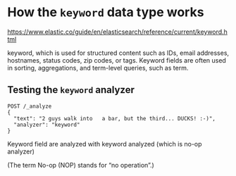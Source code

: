 # How the `keyword` data type works
https://www.elastic.co/guide/en/elasticsearch/reference/current/keyword.html

keyword, which is used for structured content such as IDs, email addresses, hostnames, status codes, zip codes, or tags.
Keyword fields are often used in sorting, aggregations, and term-level queries, such as term.
## Testing the `keyword` analyzer
```
POST /_analyze
{
  "text": "2 guys walk into   a bar, but the third... DUCKS! :-)",
  "analyzer": "keyword"
}
```

Keyword field are analyzed with keyword analyzed (which is no-op analyzer)



(The term No-op (NOP) stands for “no operation”.)
